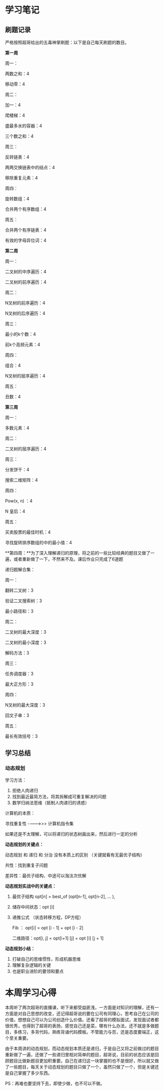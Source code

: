 # 学习笔记

## 刷题记录

严格按照超哥给出的五毒神掌刷题：以下是自己每天刷题的数目。

**第一周**

周一：

两数之和：4

移动零：4

周二：

加一：4

爬楼梯：4

盛最多水的容器：4

三个数之和：4

周三：

反转链表：4

两两交换链表中的结点：4

移除重复元素：4

周四：

旋转数组：4

合并两个有序数组：4

周五：

合并两个有序链表：4

有效的字母异位词：4



**第二周**

周一：

二叉树的中序遍历：4

二叉树的前序遍历：4

周二：

N叉树的前序遍历：4

N叉树的后序遍历：4

周三：

最小的k个数：4

前k个高频元素：4

周四：

组合：4

N叉树的层序遍历：4

周五：

丑数：4



**第三周**

周一：

多数元素：4

周二：

二叉树的层序遍历：4

周三：

分发饼干：4

搜索二维矩阵：4

周四：

Pow(x, n) ：4

N 皇后：4

周五：

买卖股票的最佳时机：4

寻找旋转排序数组的中的最小值：4



**第四周：**为了深入理解递归的原理，将之前的一些比较经典的题目又做了一遍，或者重新做了一下，不然来不及。课后作业只完成了6道题

递归题解合集：

周一：

翻转二叉树：3

验证二叉搜索树：3

最小路径和：3

周二：

二叉树的最大深度：3

二叉树的最小深度：3

解码方法：3

周三：

任务调度器：3

最大正方形：3

周四：

N叉树的最大深度：3

回文子串：3

周五：

最长有效括号：3



## 学习总结

### 动态规划

学习方法：

1. 拒绝人肉递归
2. 找到最近最简方法，将其拆解成可重复解决的问题
3. 数学归纳法思维（抵制人肉递归的诱惑）

计算机的本质：

寻找重复性    ---->>>   计算机指令集

如果还是不太理解，可以将递归的状态树画出来，然后进行一定的分析



**动态规划的关键点：**

动态规划 和 递归 和 分治 没有本质上的区别 （关键就看有无最优子结构）

共性：找到重复子问题

差异性：最优子结构、中途可以淘汰次优解



**动态规划实战中的关键点：**

1. 最优子结构 opt[n] = best_of (opt[n-1], opt[n-2], ... ),

2. 储存中间状态：opt [i]

3. 递推公式 （状态转移方程，DP方程）

   Fib ： opt[i] = opt [i - 1]  + opt [i - 2]

   二维路径：opt[i, j] = opt[i+1] [j] + opt [i] [j + 1]



**动态规划小结：**

1. 打破自己的思维惯性，形成机器思维
2. 理解复杂逻辑的关键
3. 也是职业进阶的要领和要点



# 本周学习心得



本周听了两次超哥的直播课，听下来都受益匪浅，一方面是对知识的理解，还有一方面是对自己思想的改变，还记得超哥说的要在公司有同理心，思考自己在公司的价值，想想自己可以为公司创造什么价值。还看了超哥的模拟面试，发现面试者都很优秀，也得到了超哥的表扬，感觉自己还是菜，哪有什么办法，还不就是多做题目，多练习，多背代码，熟练背诵代码模板。不管能力与否，还是态度要端正，这个至关重要。



由于本周讲的动态规划，而动态规划本质还是递归，于是自己又将之前做过的题目重新做了一遍，还做了一些递归里相对简单的题目，超哥说，目前的状态应该是回顾题目比做新题目更加积重要。自己在递归这一块掌握的也不是很好，所以就又做了一些题目，每天关于动态规划的题目只做了一个，虽然只做了一个，但是关键还是自己掌握了多少东西。



PS：再难也要坚持下去，即使少做，也不可以不做。